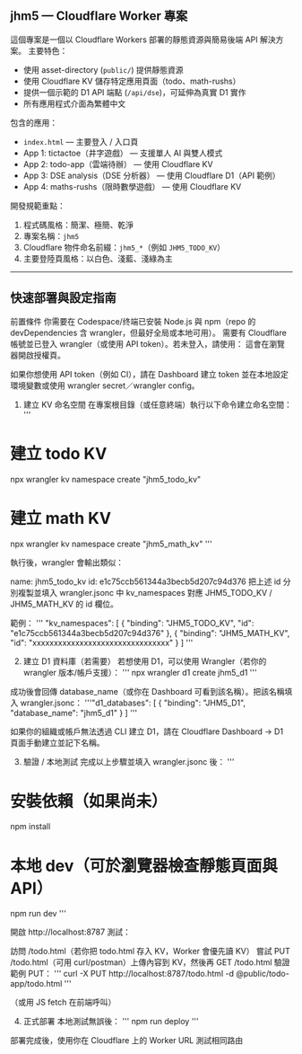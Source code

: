 ## jhm5 — Cloudflare Worker 專案

這個專案是一個以 Cloudflare Workers 部署的靜態資源與簡易後端 API 解決方案。
主要特色：
- 使用 asset-directory (`public/`) 提供靜態資源
- 使用 Cloudflare KV 儲存特定應用頁面（todo、math-rushs）
- 提供一個示範的 D1 API 端點 (`/api/dse`)，可延伸為真實 D1 實作
- 所有應用程式介面為繁體中文

包含的應用：
- `index.html` — 主要登入 / 入口頁
- App 1: tictactoe（井字遊戲） — 支援單人 AI 與雙人模式
- App 2: todo-app（雲端待辦） — 使用 Cloudflare KV
- App 3: DSE analysis（DSE 分析器） — 使用 Cloudflare D1（API 範例）
- App 4: maths-rushs（限時數學遊戲） — 使用 Cloudflare KV

開發規範重點：
1. 程式碼風格：簡潔、極簡、乾淨
2. 專案名稱：`jhm5`
3. Cloudflare 物件命名前綴：`jhm5_*`（例如 `JHM5_TODO_KV`）
4. 主要登陸頁風格：以白色、淺藍、淺綠為主

---

## 快速部署與設定指南
前置條件
你需要在 Codespace/终端已安裝 Node.js 與 npm（repo 的 devDependencies 含 wrangler，但最好全局或本地可用）。
需要有 Cloudflare 帳號並已登入 wrangler（或使用 API token）。若未登入，請使用：
這會在瀏覽器開啟授權頁。

如果你想使用 API token（例如 CI），請在 Dashboard 建立 token 並在本地設定環境變數或使用 wrangler secret／wrangler config。

1) 建立 KV 命名空間
在專案根目錄（或任意終端）執行以下命令建立命名空間：
'''
# 建立 todo KV
npx wrangler kv namespace create "jhm5_todo_kv"

# 建立 math KV
npx wrangler kv namespace create "jhm5_math_kv"
'''

執行後，wrangler 會輸出類似：

name: jhm5_todo_kv
id: e1c75ccb561344a3becb5d207c94d376
把上述 id 分別複製並填入 wrangler.jsonc 中 kv_namespaces 對應 JHM5_TODO_KV / JHM5_MATH_KV 的 id 欄位。

範例：
'''
"kv_namespaces": [
  {
    "binding": "JHM5_TODO_KV",
    "id": "e1c75ccb561344a3becb5d207c94d376"
  },
  {
    "binding": "JHM5_MATH_KV",
    "id": "xxxxxxxxxxxxxxxxxxxxxxxxxxxxxxxx"
  }
]
'''

2) 建立 D1 資料庫（若需要）
若想使用 D1，可以使用 Wrangler（若你的 wrangler 版本/帳戶支援）：
'''
npx wrangler d1 create jhm5_d1
'''

成功後會回傳 database_name（或你在 Dashboard 可看到該名稱）。把該名稱填入 wrangler.jsonc：
'''"d1_databases": [
  {
    "binding": "JHM5_D1",
    "database_name": "jhm5_d1"
  }
]
'''

如果你的組織或帳戶無法透過 CLI 建立 D1，請在 Cloudflare Dashboard → D1 頁面手動建立並記下名稱。

3) 驗證 / 本地測試
完成以上步驟並填入 wrangler.jsonc 後：
'''
# 安裝依賴（如果尚未）
npm install

# 本地 dev（可於瀏覽器檢查靜態頁面與 API）
npm run dev
'''

開啟 http://localhost:8787 測試：

訪問 /todo.html（若你把 todo.html 存入 KV，Worker 會優先讀 KV）
嘗試 PUT /todo.html（可用 curl/postman）上傳內容到 KV，然後再 GET /todo.html 驗證
範例 PUT：
'''
curl -X PUT http://localhost:8787/todo.html -d @public/todo-app/todo.html
'''

（或用 JS fetch 在前端呼叫）

4) 正式部署
本地測試無誤後：
'''
npm run deploy
'''

部署完成後，使用你在 Cloudflare 上的 Worker URL 測試相同路由